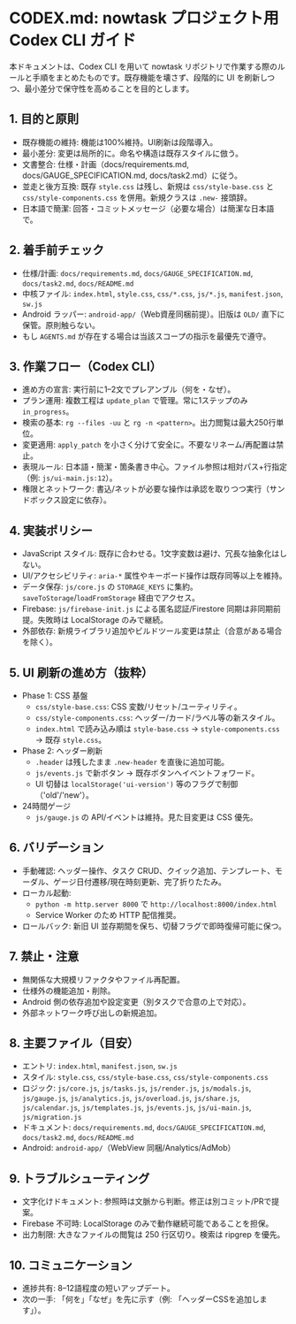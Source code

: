 # CODEX.md: nowtask プロジェクト用 Codex CLI ガイド

本ドキュメントは、Codex CLI を用いて nowtask リポジトリで作業する際のルールと手順をまとめたものです。既存機能を壊さず、段階的に UI を刷新しつつ、最小差分で保守性を高めることを目的とします。

## 1. 目的と原則
- 既存機能の維持: 機能は100%維持。UI刷新は段階導入。
- 最小差分: 変更は局所的に。命名や構造は既存スタイルに倣う。
- 文書整合: 仕様・計画（docs/requirements.md, docs/GAUGE_SPECIFICATION.md, docs/task2.md）に従う。
- 並走と後方互換: 既存 `style.css` は残し、新規は `css/style-base.css` と `css/style-components.css` を併用。新規クラスは `.new-` 接頭辞。
- 日本語で簡潔: 回答・コミットメッセージ（必要な場合）は簡潔な日本語で。

## 2. 着手前チェック
- 仕様/計画: `docs/requirements.md`, `docs/GAUGE_SPECIFICATION.md`, `docs/task2.md`, `docs/README.md`
- 中核ファイル: `index.html`, `style.css`, `css/*.css`, `js/*.js`, `manifest.json`, `sw.js`
- Android ラッパー: `android-app/`（Web資産同梱前提）。旧版は `OLD/` 直下に保管。原則触らない。
- もし `AGENTS.md` が存在する場合は当該スコープの指示を最優先で遵守。

## 3. 作業フロー（Codex CLI）
- 進め方の宣言: 実行前に1–2文でプレアンブル（何を・なぜ）。
- プラン運用: 複数工程は `update_plan` で管理。常に1ステップのみ `in_progress`。
- 検索の基本: `rg --files -uu` と `rg -n <pattern>`。出力閲覧は最大250行単位。
- 変更適用: `apply_patch` を小さく分けて安全に。不要なリネーム/再配置は禁止。
- 表現ルール: 日本語・簡潔・箇条書き中心。ファイル参照は相対パス+行指定（例: `js/ui-main.js:12`）。
- 権限とネットワーク: 書込/ネットが必要な操作は承認を取りつつ実行（サンドボックス設定に依存）。

## 4. 実装ポリシー
- JavaScript スタイル: 既存に合わせる。1文字変数は避け、冗長な抽象化はしない。
- UI/アクセシビリティ: `aria-*` 属性やキーボード操作は既存同等以上を維持。
- データ保存: `js/core.js` の `STORAGE_KEYS` に集約。`saveToStorage`/`loadFromStorage` 経由でアクセス。
- Firebase: `js/firebase-init.js` による匿名認証/Firestore 同期は非同期前提。失敗時は LocalStorage のみで継続。
- 外部依存: 新規ライブラリ追加やビルドツール変更は禁止（合意がある場合を除く）。

## 5. UI 刷新の進め方（抜粋）
- Phase 1: CSS 基盤
  - `css/style-base.css`: CSS 変数/リセット/ユーティリティ。
  - `css/style-components.css`: ヘッダー/カード/ラベル等の新スタイル。
  - `index.html` で読み込み順は `style-base.css` → `style-components.css` → 既存 `style.css`。
- Phase 2: ヘッダー刷新
  - `.header` は残したまま `.new-header` を直後に追加可能。
  - `js/events.js` で新ボタン → 既存ボタンへイベントフォワード。
  - UI 切替は `localStorage('ui-version')` 等のフラグで制御（'old'/'new'）。
- 24時間ゲージ
  - `js/gauge.js` の API/イベントは維持。見た目変更は CSS 優先。

## 6. バリデーション
- 手動確認: ヘッダー操作、タスク CRUD、クイック追加、テンプレート、モーダル、ゲージ日付遷移/現在時刻更新、完了折りたたみ。
- ローカル起動:
  - `python -m http.server 8000` で `http://localhost:8000/index.html`
  - Service Worker のため HTTP 配信推奨。
- ロールバック: 新旧 UI 並存期間を保ち、切替フラグで即時復帰可能に保つ。

## 7. 禁止・注意
- 無関係な大規模リファクタやファイル再配置。
- 仕様外の機能追加・削除。
- Android 側の依存追加や設定変更（別タスクで合意の上で対応）。
- 外部ネットワーク呼び出しの新規追加。

## 8. 主要ファイル（目安）
- エントリ: `index.html`, `manifest.json`, `sw.js`
- スタイル: `style.css`, `css/style-base.css`, `css/style-components.css`
- ロジック: `js/core.js`, `js/tasks.js`, `js/render.js`, `js/modals.js`, `js/gauge.js`, `js/analytics.js`, `js/overload.js`, `js/share.js`, `js/calendar.js`, `js/templates.js`, `js/events.js`, `js/ui-main.js`, `js/migration.js`
- ドキュメント: `docs/requirements.md`, `docs/GAUGE_SPECIFICATION.md`, `docs/task2.md`, `docs/README.md`
- Android: `android-app/`（WebView 同梱/Analytics/AdMob）

## 9. トラブルシューティング
- 文字化けドキュメント: 参照時は文脈から判断。修正は別コミット/PRで提案。
- Firebase 不可時: LocalStorage のみで動作継続可能であることを担保。
- 出力制限: 大きなファイルの閲覧は 250 行区切り。検索は ripgrep を優先。

## 10. コミュニケーション
- 進捗共有: 8–12語程度の短いアップデート。
- 次の一手: 「何を」「なぜ」を先に示す（例: 「ヘッダーCSSを追加します」）。


